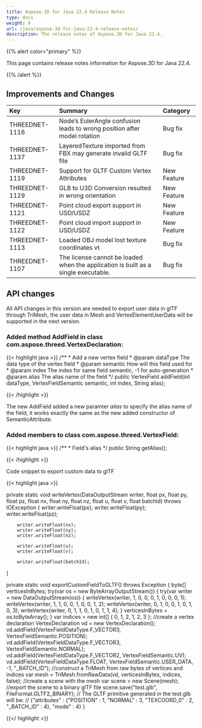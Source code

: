 ```yaml
---
title: Aspose.3D for Java 22.4 Release Notes
type: docs
weight: 9
url: /java/aspose-3d-for-java-22-4-release-notes/
description: The release notes of Aspose.3D for Java 22.4.
---
```


{{% alert color="primary" %}}

This page contains release notes information for Aspose.3D for Java 22.4.

{{% /alert %}}
## **Improvements and Changes**

|**Key**|**Summary**|**Category**|
| :- | :- | :- |
| THREEDNET-1116 | Node’s EulerAngle confusion leads to wrong position after model rotation | Bug fix |
| THREEDNET-1137 | LayeredTexture imported from FBX may generate invalid GLTF file | Bug fix |
| THREEDNET-1119 | Support for GLTF Custom Vertex Attributes | New Feature |
| THREEDNET-1129 | GLB to U3D Conversion resulted in wrong orientation | New Feature |
| THREEDNET-1121 | Point cloud export support in USD/USDZ | New Feature |
| THREEDNET-1122 | Point cloud import support in USD/USDZ | New Feature |
| THREEDNET-1113 | Loaded OBJ model lost texture coordinates vt | Bug fix |
| THREEDNET-1107 | The license cannot be loaded when the application is built as a single executable. | Bug fix |


## API changes ##


All API changes in this version are needed to export user data in glTF through TriMesh, the user data in Mesh and VertexElementUserData will be supported in the next version.


### Added method AddField in class com.aspose.threed.VertexDeclaration:

{{< highlight java >}}
    /**
     * Add a new vertex field
     * @param dataType The data type of the vertex field
     * @param semantic How will this field used for
     * @param index The index for same field semantic, -1 for auto-generation
     * @param alias The alias name of the field
     */
    public VertexField addField(int dataType, VertexFieldSemantic semantic, int index, String alias);

{{< /highlight >}}

The new AddField added a new paramter *alias* to specify the alias name of the field, it works exactly the same as the new added constructor of SemanticAttribute.


### Added members to class com.aspose.threed.VertexField:

{{< highlight java >}}
    /**
     * Field's alias 
     */
    public String getAlias();

{{< /highlight >}}




Code snippet to export custom data to glTF

{{< highlight java >}}

private static void writeVertex(DataOutputStream writer,
                                float px, float py, float pz,
                                float nx, float ny, float nz,
                                float u, float v,
                                float batchId)
        throws IOException
{
        writer.writeFloat(px);
        writer.writeFloat(py);
        writer.writeFloat(pz);

        writer.writeFloat(nx);
        writer.writeFloat(ny);
        writer.writeFloat(nz);

        writer.writeFloat(u);
        writer.writeFloat(v);

        writer.writeFloat(batchId);
}

private static void exportCustomFieldToGLTF()
        throws Exception
{
        byte[] verticesInBytes;
        try(var os = new ByteArrayOutputStream())
        {
            try(var writer = new DataOutputStream(os)) {
                writeVertex(writer, 1, 0, 0, 0, 1, 0, 0, 0, 1);
                writeVertex(writer, 1, 1, 0, 0, 1, 0, 0, 1, 2);
                writeVertex(writer, 0, 1, 0, 0, 1, 0, 1, 0, 3);
                writeVertex(writer, 0, 1, 1, 0, 1, 0, 1, 1, 4);
            }
            verticesInBytes = os.toByteArray();
        }
        var indices = new int[]
        {
                0, 1, 2,
                1, 2, 3
        };
        //create a vertex declaration
        VertexDeclaration vd = new VertexDeclaration();
        vd.addField(VertexFieldDataType.F_VECTOR3, VertexFieldSemantic.POSITION);
        vd.addField(VertexFieldDataType.F_VECTOR3, VertexFieldSemantic.NORMAL);
        vd.addField(VertexFieldDataType.F_VECTOR2, VertexFieldSemantic.UV);
        vd.addField(VertexFieldDataType.FLOAT, VertexFieldSemantic.USER_DATA, -1, "_BATCH_ID");
        //construct a TriMesh from raw bytes of vertices and indices
        var mesh = TriMesh.fromRawData(vd, verticesInBytes, indices, false);
        //create a scene with the mesh
        var scene = new Scene(mesh);
        //export the scene to a binary glTF file
        scene.save("test.glb", FileFormat.GLTF2_BINARY);
        // The GLTF primitive generated in the test.glb will be:
        // {"attributes" : {"POSITION" : 1, "NORMAL" : 3, "TEXCOORD_0" : 2, "_BATCH_ID" : 4}, "mode" : 4}
}



{{</ highlight >}}


